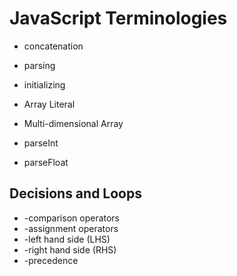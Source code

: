 # JavaScript Terminologies

* concatenation
* parsing
* initializing

* Array Literal
* Multi-dimensional Array

* parseInt
* parseFloat

## Decisions and Loops
* -comparison operators
* -assignment operators
* -left hand side (LHS)
* -right hand side (RHS)
* -precedence
